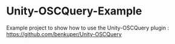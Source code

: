 # Unity-OSCQuery-Example
Example project to show how to use the Unity-OSCQuery plugin : https://github.com/benkuper/Unity-OSCQuery
